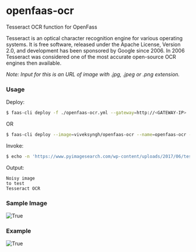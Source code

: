 # openfaas-ocr
 Tesseract OCR function for OpenFass
 
Tesseract is an optical character recognition engine for various operating systems. It is free software, released under the Apache License, Version 2.0, and development has been sponsored by Google since 2006. 
In 2006 Tesseract was considered one of the most accurate open-source OCR engines then available.

*Note: Input for this is an URL of image with .jpg, .jpeg or .png extension.*

### Usage

Deploy:

```bash
$ faas-cli deploy -f ./openfaas-ocr.yml --gateway=http://<GATEWAY-IP> 
```
OR

```bash
$ faas-cli deploy --image=viveksyngh/openfaas-ocr --name=openfaas-ocr --gateway=http://<GATEWAY-IP>
```


Invoke: 
```bash
$ echo -n 'https://www.pyimagesearch.com/wp-content/uploads/2017/06/tesseract_header.jpg' | faas-cli invoke openfaas-ocr --gateway=<GATEWAY-IP>
```

Output:
  ```
  Noisy image
  to test
  Tesseract OCR
  ```
  
### Sample Image
![True](https://github.com/viveksyngh/openfaas-ocr/blob/master/screens/tesseract_header.jpg)

### Example
![True](https://github.com/viveksyngh/openfaas-ocr/blob/master/screens/openfaas-ocr.png)

